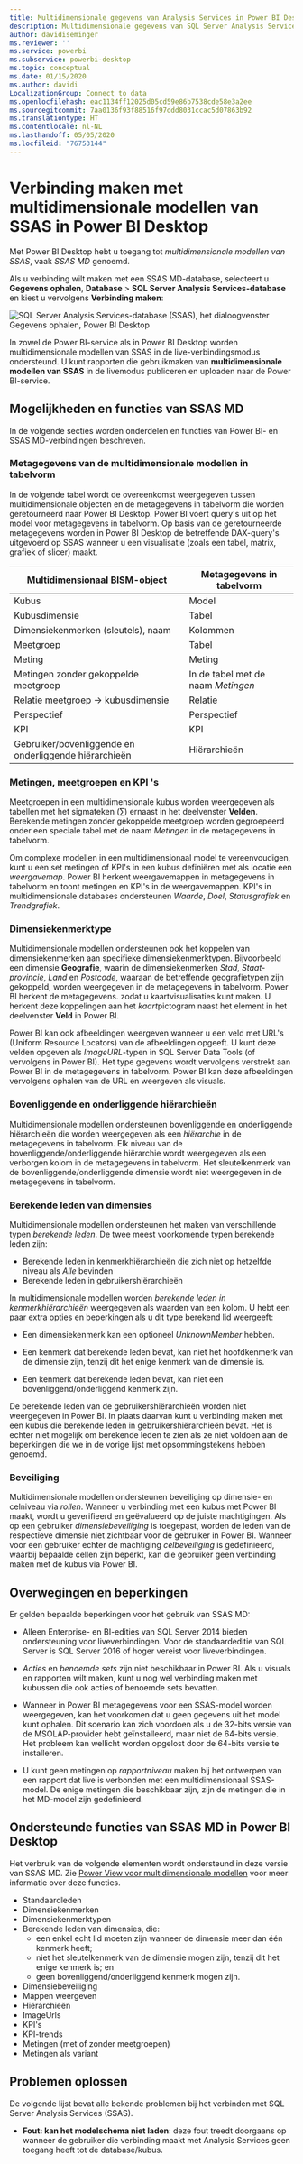 ```yaml
---
title: Multidimensionale gegevens van Analysis Services in Power BI Desktop
description: Multidimensionale gegevens van SQL Server Analysis Services (SSAS) in Power BI Desktop
author: davidiseminger
ms.reviewer: ''
ms.service: powerbi
ms.subservice: powerbi-desktop
ms.topic: conceptual
ms.date: 01/15/2020
ms.author: davidi
LocalizationGroup: Connect to data
ms.openlocfilehash: eac1134ff12025d05cd59e86b7538cde58e3a2ee
ms.sourcegitcommit: 7aa0136f93f88516f97ddd8031ccac5d07863b92
ms.translationtype: HT
ms.contentlocale: nl-NL
ms.lasthandoff: 05/05/2020
ms.locfileid: "76753144"
---
```

# <a name="connect-to-ssas-multidimensional-models-in-power-bi-desktop"></a>Verbinding maken met multidimensionale modellen van SSAS in Power BI Desktop

Met Power BI Desktop hebt u toegang tot *multidimensionale modellen van SSAS*, vaak *SSAS MD* genoemd.

Als u verbinding wilt maken met een SSAS MD-database, selecteert u **Gegevens ophalen**, **Database** > **SQL Server Analysis Services-database** en kiest u vervolgens **Verbinding maken**:

![SQL Server Analysis Services-database (SSAS), het dialoogvenster Gegevens ophalen, Power BI Desktop](media/desktop-ssas-multidimensional/ssas-multidimensional-2.png)

In zowel de Power BI-service als in Power BI Desktop worden multidimensionale modellen van SSAS in de live-verbindingsmodus ondersteund. U kunt rapporten die gebruikmaken van **multidimensionale modellen van SSAS** in de livemodus publiceren en uploaden naar de Power BI-service.

## <a name="capabilities-and-features-of-ssas-md"></a>Mogelijkheden en functies van SSAS MD

In de volgende secties worden onderdelen en functies van Power BI- en SSAS MD-verbindingen beschreven.

### <a name="tabular-metadata-of-multidimensional-models"></a>Metagegevens van de multidimensionale modellen in tabelvorm

In de volgende tabel wordt de overeenkomst weergegeven tussen multidimensionale objecten en de metagegevens in tabelvorm die worden geretourneerd naar Power BI Desktop. Power BI voert query's uit op het model voor metagegevens in tabelvorm. Op basis van de geretourneerde metagegevens worden in Power BI Desktop de betreffende DAX-query's uitgevoerd op SSAS wanneer u een visualisatie (zoals een tabel, matrix, grafiek of slicer) maakt.

| Multidimensionaal BISM-object | Metagegevens in tabelvorm |
| --- | --- |
| Kubus |Model |
| Kubusdimensie |Tabel |
| Dimensiekenmerken (sleutels), naam |Kolommen |
| Meetgroep |Tabel |
| Meting |Meting |
| Metingen zonder gekoppelde meetgroep |In de tabel met de naam *Metingen* |
| Relatie meetgroep -> kubusdimensie |Relatie |
| Perspectief |Perspectief |
| KPI |KPI |
| Gebruiker/bovenliggende en onderliggende hiërarchieën |Hiërarchieën |

### <a name="measures-measure-groups-and-kpis"></a>Metingen, meetgroepen en KPI 's

Meetgroepen in een multidimensionale kubus worden weergegeven als tabellen met het sigmateken (∑) ernaast in het deelvenster **Velden**. Berekende metingen zonder gekoppelde meetgroep worden gegroepeerd onder een speciale tabel met de naam *Metingen* in de metagegevens in tabelvorm.

Om complexe modellen in een multidimensionaal model te vereenvoudigen, kunt u een set metingen of KPI's in een kubus definiëren met als locatie een *weergavemap*. Power BI herkent weergavemappen in metagegevens in tabelvorm en toont metingen en KPI's in de weergavemappen. KPI's in multidimensionale databases ondersteunen *Waarde*, *Doel*, *Statusgrafiek* en *Trendgrafiek*.

### <a name="dimension-attribute-type"></a>Dimensiekenmerktype

Multidimensionale modellen ondersteunen ook het koppelen van dimensiekenmerken aan specifieke dimensiekenmerktypen. Bijvoorbeeld een dimensie **Geografie**, waarin de dimensiekenmerken *Stad*, *Staat-provincie*, *Land* en *Postcode*, waaraan de betreffende geografietypen zijn gekoppeld, worden weergegeven in de metagegevens in tabelvorm. Power BI herkent de metagegevens. zodat u kaartvisualisaties kunt maken. U herkent deze koppelingen aan het *kaart*pictogram naast het element in het deelvenster **Veld** in Power BI.

Power BI kan ook afbeeldingen weergeven wanneer u een veld met URL's (Uniform Resource Locators) van de afbeeldingen opgeeft. U kunt deze velden opgeven als *ImageURL*-typen in SQL Server Data Tools (of vervolgens in Power BI). Het type gegevens wordt vervolgens verstrekt aan Power BI in de metagegevens in tabelvorm. Power BI kan deze afbeeldingen vervolgens ophalen van de URL en weergeven als visuals.

### <a name="parent-child-hierarchies"></a>Bovenliggende en onderliggende hiërarchieën

Multidimensionale modellen ondersteunen bovenliggende en onderliggende hiërarchieën die worden weergegeven als een *hiërarchie* in de metagegevens in tabelvorm. Elk niveau van de bovenliggende/onderliggende hiërarchie wordt weergegeven als een verborgen kolom in de metagegevens in tabelvorm. Het sleutelkenmerk van de bovenliggende/onderliggende dimensie wordt niet weergegeven in de metagegevens in tabelvorm.

### <a name="dimension-calculated-members"></a>Berekende leden van dimensies

Multidimensionale modellen ondersteunen het maken van verschillende typen *berekende leden*. De twee meest voorkomende typen berekende leden zijn:

* Berekende leden in kenmerkhiërarchieën die zich niet op hetzelfde niveau als *Alle* bevinden
* Berekende leden in gebruikershiërarchieën

In multidimensionale modellen worden *berekende leden in kenmerkhiërarchieën* weergegeven als waarden van een kolom. U hebt een paar extra opties en beperkingen als u dit type berekend lid weergeeft:

* Een dimensiekenmerk kan een optioneel *UnknownMember* hebben.

* Een kenmerk dat berekende leden bevat, kan niet het hoofdkenmerk van de dimensie zijn, tenzij dit het enige kenmerk van de dimensie is.

* Een kenmerk dat berekende leden bevat, kan niet een bovenliggend/onderliggend kenmerk zijn.

De berekende leden van de gebruikershiërarchieën worden niet weergegeven in Power BI. In plaats daarvan kunt u verbinding maken met een kubus die berekende leden in gebruikershiërarchieën bevat. Het is echter niet mogelijk om berekende leden te zien als ze niet voldoen aan de beperkingen die we in de vorige lijst met opsommingstekens hebben genoemd.

### <a name="security"></a>Beveiliging

Multidimensionale modellen ondersteunen beveiliging op dimensie- en celniveau via *rollen*. Wanneer u verbinding met een kubus met Power BI maakt, wordt u geverifieerd en geëvalueerd op de juiste machtigingen. Als op een gebruiker *dimensiebeveiliging* is toegepast, worden de leden van de respectieve dimensie niet zichtbaar voor de gebruiker in Power BI. Wanneer voor een gebruiker echter de machtiging *celbeveiliging* is gedefinieerd, waarbij bepaalde cellen zijn beperkt, kan die gebruiker geen verbinding maken met de kubus via Power BI.

## <a name="considerations-and-limitations"></a>Overwegingen en beperkingen

Er gelden bepaalde beperkingen voor het gebruik van SSAS MD:

* Alleen Enterprise- en BI-edities van SQL Server 2014 bieden ondersteuning voor liveverbindingen. Voor de standaardeditie van SQL Server is SQL Server 2016 of hoger vereist voor liveverbindingen.

* *Acties* en *benoemde sets* zijn niet beschikbaar in Power BI. Als u visuals en rapporten wilt maken, kunt u nog wel verbinding maken met kubussen die ook acties of benoemde sets bevatten.

* Wanneer in Power BI metagegevens voor een SSAS-model worden weergegeven, kan het voorkomen dat u geen gegevens uit het model kunt ophalen. Dit scenario kan zich voordoen als u de 32-bits versie van de MSOLAP-provider hebt geïnstalleerd, maar niet de 64-bits versie. Het probleem kan wellicht worden opgelost door de 64-bits versie te installeren.

* U kunt geen metingen op *rapportniveau* maken bij het ontwerpen van een rapport dat live is verbonden met een multidimensionaal SSAS-model. De enige metingen die beschikbaar zijn, zijn de metingen die in het MD-model zijn gedefinieerd.

## <a name="supported-features-of-ssas-md-in-power-bi-desktop"></a>Ondersteunde functies van SSAS MD in Power BI Desktop

Het verbruik van de volgende elementen wordt ondersteund in deze versie van SSAS MD. Zie [Power View voor multidimensionale modellen](/sql/analysis-services/multidimensional-models/understanding-power-view-for-multidimensional-models?view=sql-server-2014) voor meer informatie over deze functies.

* Standaardleden
* Dimensiekenmerken
* Dimensiekenmerktypen
* Berekende leden van dimensies, die:
  * een enkel echt lid moeten zijn wanneer de dimensie meer dan één kenmerk heeft;
  * niet het sleutelkenmerk van de dimensie mogen zijn, tenzij dit het enige kenmerk is; en
  * geen bovenliggend/onderliggend kenmerk mogen zijn.
* Dimensiebeveiliging
* Mappen weergeven
* Hiërarchieën
* ImageUrls
* KPI's
* KPI-trends
* Metingen (met of zonder meetgroepen)
* Metingen als variant

## <a name="troubleshooting"></a>Problemen oplossen

De volgende lijst bevat alle bekende problemen bij het verbinden met SQL Server Analysis Services (SSAS).

* **Fout: kan het modelschema niet laden**: deze fout treedt doorgaans op wanneer de gebruiker die verbinding maakt met Analysis Services geen toegang heeft tot de database/kubus.

